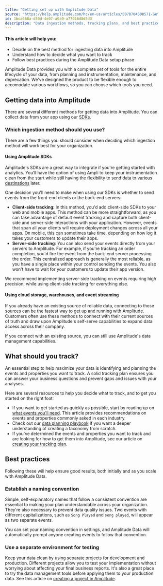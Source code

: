 ```yaml
---
title: "Getting set up with Amplitude Data"
source: "https://help.amplitude.com/hc/en-us/articles/5078704508571-Getting-set-up-with-Amplitude-Data"
id: 1bca668a-d50d-4e07-a0a9-a77016d8d5d3
description: "Data ingestion methods, tracking plans, and best practices."
---
```


#### This article will help you:

* Decide on the best method for ingesting data into Amplitude
* Understand how to decide what you want to track
* Follow best practices during the Amplitude Data setup phase

Amplitude Data provides you with a complete set of tools for the entire lifecycle of your data, from planning and instrumentation, maintenance, and deprecation. We've designed the product to be flexible enough to accomodate various workflows, so you can choose which tools you need.

## Getting data into Amplitude

There are several different methods for getting data into Amplitude. You can collect data from your app using our [SDKs](/get-started/get-data-in).

### Which ingestion method should you use?

There are a few things you should consider when deciding which ingestion method will work best for your organization.

#### Using Amplitude SDKs

Amplitude's SDKs are a great way to integrate if you're getting started with analytics. You'll have the option of using Ampli to keep your instrumentation clean from the start while still having the flexibility to send data to [various destinations](https://www.docs.developers.amplitude.com/data/destinations/ "https://www.docs.developers.amplitude.com/data/destinations/") later.

One decision you'll need to make when using our SDKs is whether to send events from the front-end clients or the back-end servers:

* **Client-side tracking**: In this method, you'd add client-side SDKs to your web and mobile apps. This method can be more straightforward, as you can take advantage of default event tracking and capture both client-side and server-side interactions with your application. However, events that span all your clients will require deployment changes across all your apps. On mobile, this can sometimes take time, depending on how log it takes your customers to update their apps.
* **Server-side tracking**: You can also send your events directly from your servers to Amplitude. For example, if you're tracking an order completion, you'd fire the event from the back-end server processing the order. This centralized approach is generally the most reliable, as you have a single place within your control sending the events. You also won't have to wait for your customers to update their app version.

We recommend implementing server-side tracking on events requiring high precision, while using client-side tracking for everything else.

#### Using cloud storage, warehouses, and event streaming

If you already have an existing source of reliable data, connecting to those sources can be the fastest way to get up and running with Amplitude. Customers often use these methods to connect with their current sources of truth and draw upon Amplitude's self-serve capabilities to expand data access across their company.

If you connect with an existing source, you can still use Amplitude's data management capabilities.

## What should you track?

An essential step to help maximize your data is identifying and planning the events and properties you want to track. A solid tracking plan ensures you can answer your business questions and prevent gaps and issues with your analyses.

Here are several resources to help you decide what to track, and to get you started on the right foot:

* If you want to get started as quickly as possible, start by reading up on [what events you'll need](/get-started/select-events). This article provides recommendations on events and properties commonly asked in each industry.
* Check out our [data planning playbook](/data/data-planning-playbook) if you want a deeper understanding of creating a taxonomy from scratch.
* If you've determined the events and properties you want to track and are looking for how to get them into Amplitude, see our article on [creating your tracking plan](/data/create-tracking-plan).

## Best practices

Following these will help ensure good results, both initially and as you scale with Amplitude Data.

### Establish a naming convention

Simple, self-explanatory names that follow a consistent convention are essential to making your plan understandable across your organization. They're also necessary to prevent data quality issues. Two events with different capitalizations, such as `Song Played` and `song played`, will appear as two separate events.

You can set your naming convention in settings, and Amplitude Data will automatically prompt anyone creating events to follow that convention.

### Use a separate environment for testing

Keep your data clean by using separate projects for development and production. Different projects allow you to test your implementation without worrying about affecting your final business reports. It's also a great place to try the data management tools before applying them to your production data. See this article on [creating a project in Amplitude](/get-started/create-project).
